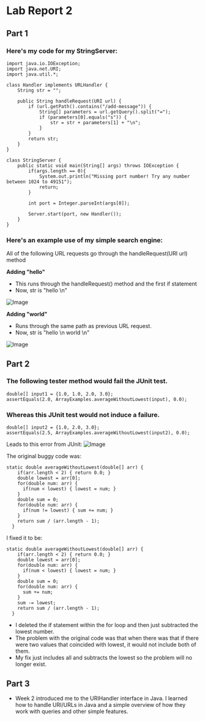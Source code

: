 # Lab Report 2 

## Part 1
<!-- Show the code for your Simplest Search Engine from week 2 (use a code block in Markdown). Then, show three screenshots of using it including at least one add and one query, showing the URL in the browser and the response on the page.

For each screenshot, describe:

Which methods in your code are called
What the values of the relevant arguments to those methods are, and the values of any relevant fields of the class
If those values change, how they change by the time the request is done processing --> 

### **Here's my code for my StringServer:**

```
import java.io.IOException;
import java.net.URI;
import java.util.*;

class Handler implements URLHandler {
    String str = "";

    public String handleRequest(URI url) {
        if (url.getPath().contains("/add-message")) {
            String[] parameters = url.getQuery().split("=");
            if (parameters[0].equals("s")) {
                str = str + parameters[1] + "\n";
            }
        } 
        return str;
    }
}

class StringServer {
    public static void main(String[] args) throws IOException {
        if(args.length == 0){
            System.out.println("Missing port number! Try any number between 1024 to 49151");
            return;
        }

        int port = Integer.parseInt(args[0]);

        Server.start(port, new Handler());
    }
}
```
### **Here's an example use of my simple search engine:**
All of the following URL requests go through the handleRequest(URI url) method

**Adding "hello"**
- This runs through the handleRequest() method and the first if statement
- Now, str is "hello \n"

![Image](https://cdn.discordapp.com/attachments/1062889449396129903/1067962310271967333/Screenshot_2023-01-25_at_4.20.51_PM.png)


**Adding "world"**
- Runs through the same path as previous URL request.
- Now, str is "hello \n world \n"

![Image](https://cdn.discordapp.com/attachments/1062889449396129903/1067962336280858676/Screenshot_2023-01-25_at_4.20.59_PM.png)

## Part 2
<!-- Choose one of the bugs from lab 3.

Provide:

A failure-inducing input for the buggy program, as a JUnit test and any associated code (write it as a code block in Markdown)
An input that doesn’t induce a failure, as a JUnit test and any associated code (write it as a code block in Markdown)
The symptom, as the output of running the tests (provide it as a screenshot of running JUnit with at least the two inputs above)
The bug, as the before-and-after code change required to fix it (as two code blocks in Markdown)
Briefly describe why the fix addresses the issue. -->

### **The following tester method would fail the JUnit test.**
```
double[] input1 = {1.0, 1.0, 2.0, 3.0};
assertEquals(2.0, ArrayExamples.averageWithoutLowest(input), 0.0);
```
### **Whereas this JUnit test would not induce a failure.**
```
double[] input2 = {1.0, 2.0, 3.0};
assertEquals(2.5, ArrayExamples.averageWithoutLowest(input2), 0.0);
```
Leads to this error from JUnit:
![Image](https://cdn.discordapp.com/attachments/1062889449396129903/1067984955046633542/Screenshot_2023-01-25_at_5.50.48_PM.png)

The original buggy code was:
```
static double averageWithoutLowest(double[] arr) {
    if(arr.length < 2) { return 0.0; }
    double lowest = arr[0];
    for(double num: arr) {
      if(num < lowest) { lowest = num; }
    }
    double sum = 0;
    for(double num: arr) {
      if(num != lowest) { sum += num; }
    }
    return sum / (arr.length - 1);
  }
  ```

I fixed it to be:
```
static double averageWithoutLowest(double[] arr) {
    if(arr.length < 2) { return 0.0; }
    double lowest = arr[0];
    for(double num: arr) {
      if(num < lowest) { lowest = num; }
    }
    double sum = 0;
    for(double num: arr) {
      sum += num;
    }
    sum -= lowest;
    return sum / (arr.length - 1);
  }
```
- I deleted the if statement within the for loop and then just subtracted the lowest number.
- The problem with the original code was that when there was that if there were two values that coincided with lowest, it would not include both of them.
- My fix just includes all and subtracts the lowest so the problem will no longer exist.

## Part 3
- Week 2 introduced me to the URIHandler interface in Java. I learned how to handle URI/URLs in Java and a simple overview of how they work with queries and other simple features.